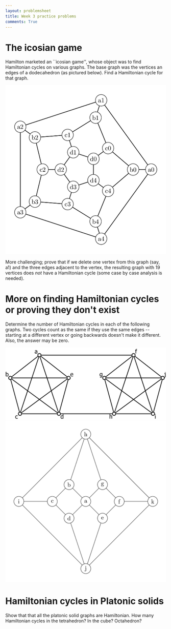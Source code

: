 ```yaml
---
layout: problemsheet
title: Week 3 practice problems
comments: True
---
```



The icosian game
====

Hamilton marketed an ``icosian game'', whose object was to find Hamiltonian cycles on various graphs.  The base graph was the vertices an edges of a dodecahedron (as pictured below).  Find a Hamiltonian cycle for that graph. 

![A dodecahedron](dodecahedron.png)

More challenging; prove that if we delete one vertex from this graph (say, a1) and the three edges adjacent to the vertex, the resulting graph with 19 vertices does *not* have a Hamiltonian cycle (some case by case analysis is needed).


More on finding Hamiltonian cycles or proving they don't exist
=====

Determine the number of Hamiltonian cycles in each of the following graphs.  Two cycles count as the same if they use the same edges -- starting at a different vertex or going backwards doesn't make it different.  Also, the answer may be zero.

![Graph one](twoK5.png)
![Graph two](oddbipartite.png)


Hamiltonian cycles in Platonic solids
=====

Show that that all the platonic solid graphs are Hamiltonian.  How many Hamiltonian cycles in the tetrahedron?  In the cube?  Octahedron?  